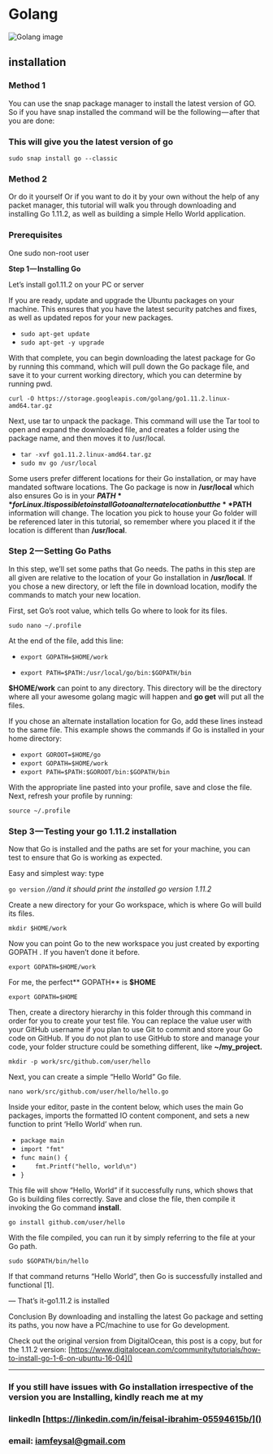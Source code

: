 # Golang
![Golang image](https://raw.githubusercontent.com/raydac/mvn-golang/master/assets/mvngolang.png)

## installation

### Method 1
You can use the snap package manager to install the latest version of GO. So if you have snap installed the command will be the following — after that you are done:

### This will give you the latest version of go


`sudo snap install go --classic`



### Method 2
Or do it yourself
Or if you want to do it by your own without the help of any packet manager, this tutorial will walk you through downloading and installing Go 1.11.2, as well as building a simple Hello World application.

### Prerequisites

One sudo non-root user

**Step 1 — Installing Go**

Let’s install go1.11.2 on your PC or server

If you are ready, update and upgrade the Ubuntu packages on your machine. This ensures that you have the latest security patches and fixes, as well as updated repos for your new packages.

* `sudo apt-get update`
* `sudo apt-get -y upgrade`

With that complete, you can begin downloading the latest package for Go by running this command, which will pull down the Go package file, and save it to your current working directory, which you can determine by running pwd.

`curl -O https://storage.googleapis.com/golang/go1.11.2.linux-amd64.tar.gz`

Next, use tar to unpack the package. This command will use the Tar tool to open and expand the downloaded file, and creates a folder using the package name, and then moves it to /usr/local.

* `tar -xvf go1.11.2.linux-amd64.tar.gz`
* `sudo mv go /usr/local`

Some users prefer different locations for their Go installation, or may have mandated software locations. The Go package is now in **/usr/local** which also ensures Go is in your **$PATH** for Linux. It is possible to install Go to an alternate location but the **$PATH** information will change. The location you pick to house your Go folder will be referenced later in this tutorial, so remember where you placed it if the location is different than **/usr/local**.

### Step 2 — Setting Go Paths

In this step, we’ll set some paths that Go needs. The paths in this step are all given are relative to the location of your Go installation in **/usr/local**. If you chose a new directory, or left the file in download location, modify the commands to match your new location.

First, set Go’s root value, which tells Go where to look for its files.

`sudo nano ~/.profile`

At the end of the file, add this line:

* `export GOPATH=$HOME/work`

* `export PATH=$PATH:/usr/local/go/bin:$GOPATH/bin`

**$HOME/work** can point to any directory. This directory will be the directory where all your awesome golang magic will happen and **go get** will put all the files.

If you chose an alternate installation location for Go, add these lines instead to the same file. This example shows the commands if Go is installed in your home directory:

* `export GOROOT=$HOME/go`
* `export GOPATH=$HOME/work`
* `export PATH=$PATH:$GOROOT/bin:$GOPATH/bin`

With the appropriate line pasted into your profile, save and close the file. Next, refresh your profile by running:

`source ~/.profile`

### Step 3 — Testing your go 1.11.2 installation

Now that Go is installed and the paths are set for your machine, you can test to ensure that Go is working as expected.

Easy and simplest way: type

`go version` _//and it should print the installed go version 1.11.2_

Create a new directory for your Go workspace, which is where Go will build its files.

`mkdir $HOME/work`

Now you can point Go to the new workspace you just created by exporting GOPATH . If you haven’t done it before.

`export GOPATH=$HOME/work`

For me, the perfect** GOPATH** is **$HOME**

`export GOPATH=$HOME`

Then, create a directory hierarchy in this folder through this command in order for you to create your test file. You can replace the value user with your GitHub username if you plan to use Git to commit and store your Go code on GitHub. If you do not plan to use GitHub to store and manage your code, your folder structure could be something different, like **~/my_project.**

`mkdir -p work/src/github.com/user/hello`


Next, you can create a simple “Hello World” Go file.

`nano work/src/github.com/user/hello/hello.go`


Inside your editor, paste in the content below, which uses the main Go packages, imports the formatted IO content component, and sets a new function to print ‘Hello World’ when run.

* `package main`
* `import "fmt"`
* `func main() {`
* `    fmt.Printf("hello, world\n")`
* `}`

This file will show “Hello, World” if it successfully runs, which shows that Go is building files correctly. Save and close the file, then compile it invoking the Go command **install**.

`go install github.com/user/hello`

With the file compiled, you can run it by simply referring to the file at your Go path.

`sudo $GOPATH/bin/hello`

If that command returns “Hello World”, then Go is successfully installed and functional [1].

— That’s it-go1.11.2 is installed

Conclusion
By downloading and installing the latest Go package and setting its paths, you now have a PC/machine to use for Go development.

Check out the original version from DigitalOcean, this post is a copy, but for the 1.11.2 version: [https://www.digitalocean.com/community/tutorials/how-to-install-go-1-6-on-ubuntu-16-04]()

***
###  If you still have issues with Go installation irrespective of the version you are Installing, kindly reach me at my
###  linkedln [https://linkedin.com/in/feisal-ibrahim-05594615b/]()
###  email: [iamfeysal@gmail.com]()

